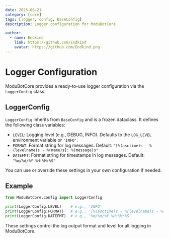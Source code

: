 ```yaml
---
date: 2025-06-21
category: [core]
tags: [logger, config, BaseConfig]
description: Logger configuration for ModuBotCore

author:
  - name: Endkind
    link: https://github.com/Endkind
    avatar: https://github.com/Endkind.png
---
```


# Logger Configuration

ModuBotCore provides a ready-to-use logger configuration via the `LoggerConfig` class.

## LoggerConfig

`LoggerConfig` inherits from `BaseConfig` and is a frozen dataclass. It defines the following class variables:

- `LEVEL`: Logging level (e.g., DEBUG, INFO). Defaults to the `LOG_LEVEL` environment variable or `'INFO'`.
- `FORMAT`: Format string for log messages. Default: `"[%(asctime)s - %(levelname)s - %(name)s]: %(message)s"`
- `DATEFMT`: Format string for timestamps in log messages. Default: `"%m/%d/%Y %H:%M:%S"`

You can use or override these settings in your own configuration if needed.

## Example

```python
from ModuBotCore.config import LoggerConfig

print(LoggerConfig.LEVEL)    # e.g., 'INFO'
print(LoggerConfig.FORMAT)   # e.g., '[%(asctime)s - %(levelname)s - %(name)s]: %(message)s'
print(LoggerConfig.DATEFMT)  # e.g., '%m/%d/%Y %H:%M:%S'
```

These settings control the log output format and level for all logging in ModuBotCore.